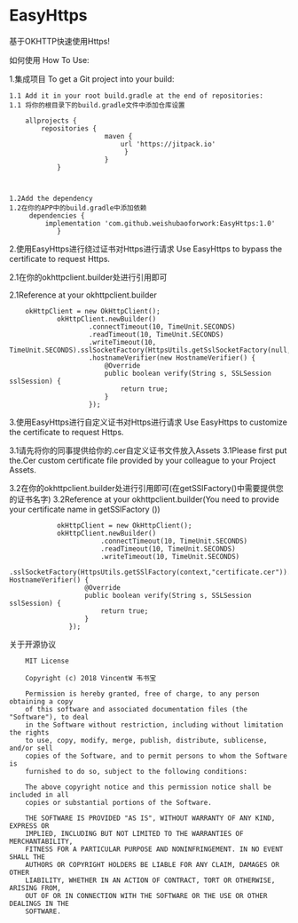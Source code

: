 # EasyHttps
基于OKHTTP快速使用Https!

 如何使用 How To Use:




1.集成项目
To get a Git project into your build:   


    1.1 Add it in your root build.gradle at the end of repositories:
    1.1 将你的根目录下的build.gradle文件中添加仓库设置
        
        allprojects {
            repositories {
                            maven { 
                                url 'https://jitpack.io'
                                 }
                            }
                }
                
    
    
    1.2Add the dependency
    1.2在你的APP中的build.gradle中添加依赖
         dependencies {
             implementation 'com.github.weishubaoforwork:EasyHttps:1.0'
                }


2.使用EasyHttps进行绕过证书对Https进行请求
Use EasyHttps to bypass the certificate to request Https.

   2.1在你的okhttpclient.builder处进行引用即可
   
   2.1Reference at your okhttpclient.builder
        
        okHttpClient = new OkHttpClient();
                okHttpClient.newBuilder()
                        .connectTimeout(10, TimeUnit.SECONDS)
                        .readTimeout(10, TimeUnit.SECONDS)
                        .writeTimeout(10, TimeUnit.SECONDS).sslSocketFactory(HttpsUtils.getSslSocketFactory(null,null,null))
                        .hostnameVerifier(new HostnameVerifier() {
                            @Override
                            public boolean verify(String s, SSLSession sslSession) {
                                return true;
                            }
                        });
                        
3.使用EasyHttps进行自定义证书对Https进行请求
Use EasyHttps to customize the certificate to request Https.
    
   3.1请先将你的同事提供给你的.cer自定义证书文件放入Assets
   3.1Please first put the.Cer custom certificate file provided by your colleague to your Project Assets.
         
        
        
    
   3.2在你的okhttpclient.builder处进行引用即可(在getSSlFactory()中需要提供您的证书名字)
   3.2Reference at your okhttpclient.builder(You need to provide your certificate name in getSSlFactory ())
                
                okHttpClient = new OkHttpClient();
                okHttpClient.newBuilder()
                           .connectTimeout(10, TimeUnit.SECONDS)
                           .readTimeout(10, TimeUnit.SECONDS)
                           .writeTimeout(10, TimeUnit.SECONDS)  
                           .sslSocketFactory(HttpsUtils.getSSlFactory(context,"certificate.cer")).hostnameVerifier(new HostnameVerifier() {
                       @Override
                       public boolean verify(String s, SSLSession sslSession) {
                           return true;
                       }
                   });
                   
   
   
   
   关于开源协议
   
        MIT License
        
        Copyright (c) 2018 VincentW 韦书宝
        
        Permission is hereby granted, free of charge, to any person obtaining a copy
        of this software and associated documentation files (the "Software"), to deal
        in the Software without restriction, including without limitation the rights
        to use, copy, modify, merge, publish, distribute, sublicense, and/or sell
        copies of the Software, and to permit persons to whom the Software is
        furnished to do so, subject to the following conditions:
        
        The above copyright notice and this permission notice shall be included in all
        copies or substantial portions of the Software.
        
        THE SOFTWARE IS PROVIDED "AS IS", WITHOUT WARRANTY OF ANY KIND, EXPRESS OR
        IMPLIED, INCLUDING BUT NOT LIMITED TO THE WARRANTIES OF MERCHANTABILITY,
        FITNESS FOR A PARTICULAR PURPOSE AND NONINFRINGEMENT. IN NO EVENT SHALL THE
        AUTHORS OR COPYRIGHT HOLDERS BE LIABLE FOR ANY CLAIM, DAMAGES OR OTHER
        LIABILITY, WHETHER IN AN ACTION OF CONTRACT, TORT OR OTHERWISE, ARISING FROM,
        OUT OF OR IN CONNECTION WITH THE SOFTWARE OR THE USE OR OTHER DEALINGS IN THE
        SOFTWARE.